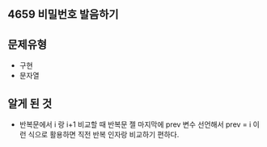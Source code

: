 ## 4659 비밀번호 발음하기


## 문제유형
- 구현
- 문자열


## 알게 된 것
- 반복문에서 i 랑 i+1 비교할 때 반복문 젤 마지막에 prev 변수 선언해서 prev = i 이런 식으로 활용하면 직전 반복 인자랑 비교하기 편하다.